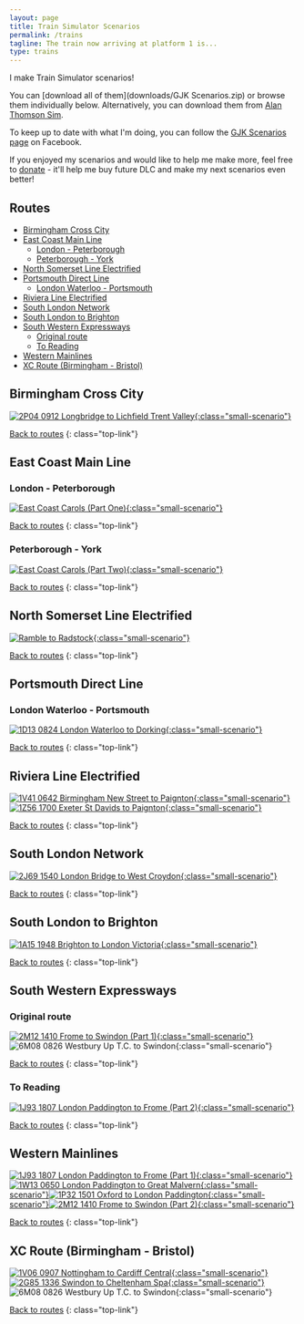 ```yaml
---
layout: page
title: Train Simulator Scenarios
permalink: /trains
tagline: The train now arriving at platform 1 is...
type: trains
---
```


I make Train Simulator scenarios!

You can [download all of them](downloads/GJK Scenarios.zip) or browse them individually below. Alternatively, you can download them from [Alan Thomson Sim](https://alanthomsonsim.com/?page_id=5&vendor=georgejkaye).

To keep up to date with what I'm doing, you can follow the [GJK Scenarios page](https://www.facebook.com/gjkscenarios/) on Facebook.

If you enjoyed my scenarios and would like to help me make more, feel free to [donate](https://www.paypal.me/georgejkaye) - it'll help me buy future DLC and make my next scenarios even better!

## Routes<!-- omit in toc -->

- [Birmingham Cross City](#birmingham-cross-city)
- [East Coast Main Line](#east-coast-main-line)
  - [London - Peterborough](#london---peterborough)
  - [Peterborough - York](#peterborough---york)
- [North Somerset Line Electrified](#north-somerset-line-electrified)
- [Portsmouth Direct Line](#portsmouth-direct-line)
  - [London Waterloo - Portsmouth](#london-waterloo---portsmouth)
- [Riviera Line Electrified](#riviera-line-electrified)
- [South London Network](#south-london-network)
- [South London to Brighton](#south-london-to-brighton)
- [South Western Expressways](#south-western-expressways)
  - [Original route](#original-route)
  - [To Reading](#to-reading)
- [Western Mainlines](#western-mainlines)
- [XC Route (Birmingham - Bristol)](#xc-route-birmingham---bristol)

## Birmingham Cross City

[![2P04 0912 Longbridge to Lichfield Trent Valley](/images/scenarios/2P04-0912-longbridge-to-lichfield-trent-valley.jpg){:class="small-scenario"}](/trains/scenarios/2P04-0912-longbridge-to-lichfield-trent-valley)

[Back to routes](#routes)
{: class="top-link"}

## East Coast Main Line

### London - Peterborough

[![East Coast Carols (Part One)](/images/scenarios/east-coast-carols-1.jpg){:class="small-scenario"}](/trains/scenarios/east-coast-carols-1)

[Back to routes](#routes)
{: class="top-link"}

### Peterborough - York

[![East Coast Carols (Part Two)](/images/scenarios/east-coast-carols-2.jpg){:class="small-scenario"}](/trains/scenarios/east-coast-carols-2)

[Back to routes](#routes)
{: class="top-link"}

## North Somerset Line Electrified

[![Ramble to Radstock](/images/scenarios/ramble-to-radstock.jpg){:class="small-scenario"}](/trains/scenarios/ramble-to-radstock)

[Back to routes](#routes)
{: class="top-link"}

## Portsmouth Direct Line

### London Waterloo - Portsmouth

[![1D13 0824 London Waterloo to Dorking](/images/scenarios/1D13-0824-london-waterloo-to-dorking.jpg){:class="small-scenario"}](/trains/scenarios/1D13-0824-london-waterloo-to-dorking)

[Back to routes](#routes)
{: class="top-link"}

## Riviera Line Electrified

[![1V41 0642 Birmingham New Street to Paignton](/images/scenarios/1V41-0642-birmingham-new-street-to-paignton.jpg){:class="small-scenario"}](/trains/scenarios//1V41-0642-birmingham-new-street-to-paignton)[![1Z56 1700 Exeter St Davids to Paignton](/images/scenarios/1Z56-1700-exeter-st-davids-to-paignton.jpg){:class="small-scenario"}](/trains/scenarios/1Z56-1700-exeter-st-davids-to-paignton)

[Back to routes](#routes)
{: class="top-link"}

## South London Network

[![2J69 1540 London Bridge to West Croydon](/images/scenarios/2J69-1540-london-bridge-to-west-croydon.jpg){:class="small-scenario"}](/trains/scenarios/2J69-1540-london-bridge-to-west-croydon)

[Back to routes](#routes)
{: class="top-link"}

## South London to Brighton

[![1A15 1948 Brighton to London Victoria](/images/scenarios/1A15-1948-brighton-to-london-victoria.jpg){:class="small-scenario"}](/trains/scenarios/1A15-1948-brighton-to-london-victoria)

[Back to routes](#routes)
{: class="top-link"}

## South Western Expressways

### Original route

[![2M12 1410 Frome to Swindon (Part 1)](/images/scenarios/2M12-1410-frome-to-swindon.jpg){:class="small-scenario"}](/trains/scenarios/2M12-1410-frome-to-swindon)![6M08 0826 Westbury Up T.C. to Swindon](/images/scenarios/6M08-0826-westbury-up-tc-to-swindon.jpg){:class="small-scenario"}

[Back to routes](#routes)
{: class="top-link"}

### To Reading

[![1J93 1807 London Paddington to Frome (Part 2)](/images/scenarios/1J93-1807-london-paddington-to-frome.jpg){:class="small-scenario"}](/trains/scenarios/1J93-1807-london-paddington-to-frome)

[Back to routes](#routes)
{: class="top-link"}

## Western Mainlines

[![1J93 1807 London Paddington to Frome (Part 1)](/images/scenarios/1J93-1807-london-paddington-to-frome.jpg){:class="small-scenario"}](/trains/scenarios/1J93-1807-london-paddington-to-frome)[![1W13 0650 London Paddington to Great Malvern](/images/scenarios/1W13-0650-london-paddington-to-great-malvern.jpg){:class="small-scenario"}](/trains/scenarios/1W13-0650-london-paddington-to-great-malvern)[![1P32 1501 Oxford to London Paddington](/images/scenarios/1P32-1501-oxford-to-london-paddington.jpg){:class="small-scenario"}](/trains/scenarios/1P32-1501-oxford-to-london-paddington)[![2M12 1410 Frome to Swindon (Part 2)](/images/scenarios/2M12-1410-frome-to-swindon.jpg){:class="small-scenario"}](/trains/scenarios/2M12-1410-frome-to-swindon)

[Back to routes](#routes)
{: class="top-link"}

## XC Route (Birmingham - Bristol)

[![1V06 0907 Nottingham to Cardiff Central](/images/scenarios/1V06-0907-nottingham-to-cardiff-central.jpg){:class="small-scenario"}](/trains/scenarios/1V06-0907-nottingham-to-cardiff-central)[![2G85 1336 Swindon to Cheltenham Spa](/images/scenarios/2G85-1336-swindon-to-cheltenham-spa.jpg){:class="small-scenario"}](/trains/scenarios/2G85-1336-swindon-to-cheltenham-spa)![6M08 0826 Westbury Up T.C. to Swindon](/images/scenarios/6M08-0826-westbury-up-tc-to-swindon.jpg){:class="small-scenario"}

[Back to routes](#routes)
{: class="top-link"}
